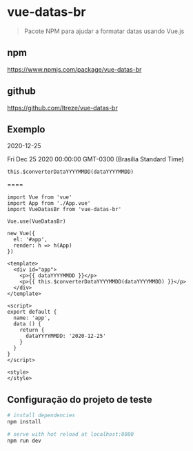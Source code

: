 # vue-datas-br

> Pacote NPM para ajudar a formatar datas usando Vue.js

## npm

https://www.npmjs.com/package/vue-datas-br

## github

https://github.com/ltreze/vue-datas-br

## Exemplo 

2020-12-25

Fri Dec 25 2020 00:00:00 GMT-0300 (Brasilia Standard Time)

```
this.$converterDataYYYYMMDD(dataYYYYMMDD)
```

====

```
import Vue from 'vue'
import App from './App.vue'
import VueDatasBr from 'vue-datas-br'

Vue.use(VueDatasBr)

new Vue({
  el: '#app',
  render: h => h(App)
})
```

```
<template>
  <div id="app">
    <p>{{ dataYYYYMMDD }}</p>
    <p>{{ this.$converterDataYYYYMMDD(dataYYYYMMDD) }}</p>
  </div>
</template>

<script>
export default {
  name: 'app',
  data () {
    return {
      dataYYYYMMDD: '2020-12-25'
    }
  }
}
</script>

<style>
</style>

``` 


## Configuração do projeto de teste

``` bash
# install dependencies
npm install

# serve with hot reload at localhost:8080
npm run dev
```
